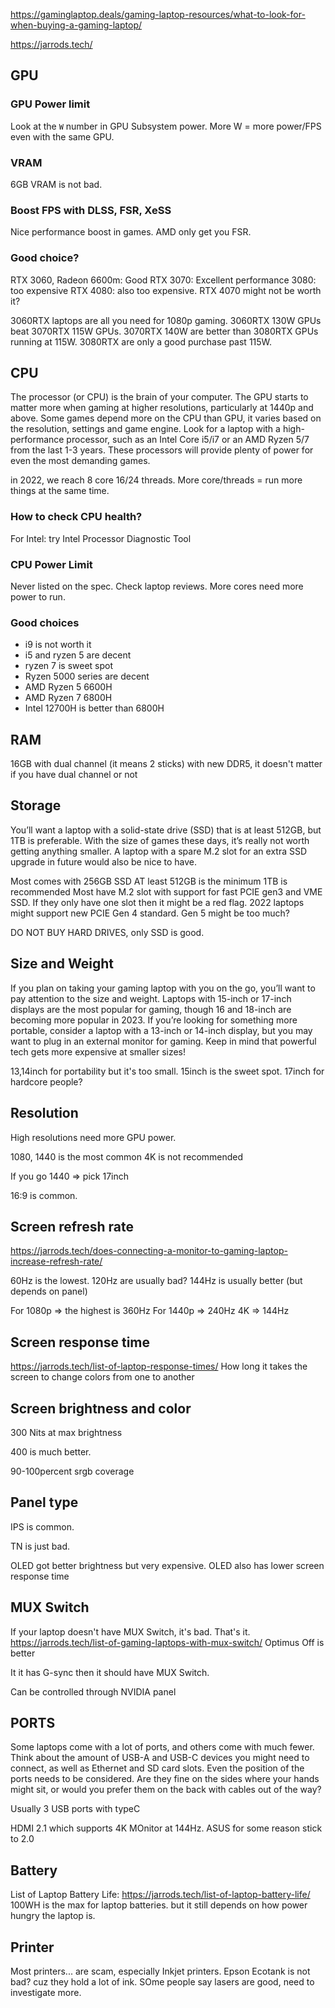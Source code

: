 https://gaminglaptop.deals/gaming-laptop-resources/what-to-look-for-when-buying-a-gaming-laptop/

https://jarrods.tech/

## GPU

### GPU Power limit

Look at the `W` number in GPU Subsystem power. More W = more power/FPS even with the same GPU.

### VRAM

6GB VRAM is not bad.

### Boost FPS with DLSS, FSR, XeSS

Nice performance boost in games. AMD only get you FSR.

### Good choice?

RTX 3060, Radeon 6600m: Good
RTX 3070: Excellent performance
3080: too expensive
RTX 4080: also too expensive. RTX 4070 might not be worth it?

3060RTX laptops are all you need for 1080p gaming.
3060RTX 130W GPUs beat 3070RTX 115W GPUs.
3070RTX 140W are better than 3080RTX GPUs running at 115W.
3080RTX are only a good purchase past 115W.

## CPU
The processor (or CPU) is the brain of your computer. The GPU starts to matter more when gaming at higher resolutions, particularly at 1440p and above. Some games depend more on the CPU than GPU, it varies based on the resolution, settings and game engine. Look for a laptop with a high-performance processor, such as an Intel Core i5/i7 or an AMD Ryzen 5/7 from the last 1-3 years. These processors will provide plenty of power for even the most demanding games.


in 2022, we reach 8 core 16/24 threads. More core/threads = run more things at the same time.

### How to check CPU health?

For Intel: try Intel Processor Diagnostic Tool


### CPU Power Limit

Never listed on the spec. Check laptop reviews. More cores need more power to run.

### Good choices

- i9 is not worth it
- i5 and ryzen 5 are decent
- ryzen 7 is sweet spot
- Ryzen 5000 series are decent
- AMD Ryzen 5 6600H
- AMD Ryzen 7 6800H
- Intel 12700H is better than 6800H

## RAM

16GB with dual channel (it means 2 sticks)
with new DDR5, it doesn't matter if you have dual channel or not

## Storage
You’ll want a laptop with a solid-state drive (SSD) that is at least 512GB, but 1TB is preferable. With the size of games these days, it’s really not worth getting anything smaller. A laptop with a spare M.2 slot for an extra SSD upgrade in future would also be nice to have.

Most comes with 256GB SSD
AT least 512GB is the minimum
1TB is recommended
Most have M.2 slot with support for fast PCIE gen3 and VME SSD.
If they only have one slot then it might be a red flag.
2022 laptops might support new PCIE Gen 4 standard. Gen 5 might be too much?

DO NOT BUY HARD DRIVES, only SSD is good.

## Size and Weight

If you plan on taking your gaming laptop with you on the go, you’ll want to pay attention to the size and weight. Laptops with 15-inch or 17-inch displays are the most popular for gaming, though 16 and 18-inch are becoming more popular in 2023. If you’re looking for something more portable, consider a laptop with a 13-inch or 14-inch display, but you may want to plug in an external monitor for gaming. Keep in mind that powerful tech gets more expensive at smaller sizes!

13,14inch for portability but it's too small.
15inch is the sweet spot.
17inch for hardcore people?

## Resolution

High resolutions need more GPU power.

1080, 1440 is the most common
4K is not recommended

If you go 1440 => pick 17inch

16:9 is common.

## Screen refresh rate

https://jarrods.tech/does-connecting-a-monitor-to-gaming-laptop-increase-refresh-rate/

60Hz is the lowest. 120Hz are usually bad?
144Hz is usually better (but depends on panel)

For 1080p => the highest is 360Hz
For 1440p => 240Hz
4K => 144Hz

## Screen response time

https://jarrods.tech/list-of-laptop-response-times/
How long it takes the screen to change colors from one to another

## Screen brightness and color

300 Nits at max brightness

400 is much better.

90-100percent srgb coverage

## Panel type

IPS is common.

TN is just bad.

OLED got better brightness but very expensive. OLED also has lower screen response time

## MUX Switch

If your laptop doesn't have MUX Switch, it's bad. That's it.
https://jarrods.tech/list-of-gaming-laptops-with-mux-switch/
Optimus Off is better

It it has G-sync then it should have MUX Switch.

Can be controlled through NVIDIA panel

## PORTS

Some laptops come with a lot of ports, and others come with much fewer. Think about the amount of USB-A and USB-C devices you might need to connect, as well as Ethernet and SD card slots. Even the position of the ports needs to be considered. Are they fine on the sides where your hands might sit, or would you prefer them on the back with cables out of the way?

Usually 3 USB ports with typeC

HDMI 2.1 which supports 4K MOnitor at 144Hz. ASUS for some reason stick to 2.0

## Battery

List of Laptop Battery Life: https://jarrods.tech/list-of-laptop-battery-life/
100WH is the max for laptop batteries. but it still depends on how power hungry the laptop is.

## Printer

Most printers... are scam, especially Inkjet printers. Epson Ecotank is not bad? cuz they hold a lot of ink. SOme people say lasers are good, need to investigate more.









